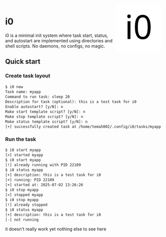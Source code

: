 <img src=".readmes/i0.png" align="right" width="150" height="150" alt="i0 logo">

# i0
i0 is a minimal init system where task start, status, and
autostart are implemented using directories and shell scripts.
No daemons, no configs, no magic.

## Quick start

### Create task layout
```
$ i0 new
Task name: myapp
Command to run task: sleep 20
Description for task (optional): this is a test task for i0
Enable autostart? [y/N]: n
Make start template script? [y/N]: n
Make stop template script? [y/N]: n
Make status template script? [y/N]: n
[+] successfully created task at /home/tema5002/.config/i0/tasks/myapp
```

### Run the task
```
$ i0 start myapp
[>] started myapp
$ i0 start myapp
[!] already running with PID 22109
$ i0 status myapp
[+] description: this is a test task for i0
[+] running: PID 22109
[+] started at: 2025-07-02 13:26:26
$ i0 stop myapp
[<] stopped myapp
$ i0 stop myapp
[!] already stopped
$ i0 status myapp
[+] description: this is a test task for i0
[-] not running
```
it doesn't really work yet nothing else to see here
